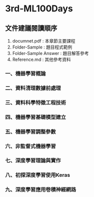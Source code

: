 # 3rd-ML100Days

## 文件建議閱讀順序  
1. documnet.pdf : 本章節主要課程  
2. Folder-Sample : 題目程式範例  
3. Folder-Sample Answer : 題目解答參考  
4. Reference.md : 其他參考資料    

### 一、機器學習概論  

### 二、資料清理數據前處理

### 三、資料科學特徵工程技術

### 四、機器學習基礎模型建立

### 五、機器學習調整參數

### 六、非監督式機器學習

### 七、深度學習理論與實作

### 八、初探深度學習使用Keras

### 九、深度學習應用卷積神經網路
